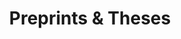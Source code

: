 ---
permalink: /downloads/
title: "Preprints & Theses"
author_profile: true
redirect_from: 
  - /downloads/
  - /downloads.html
---